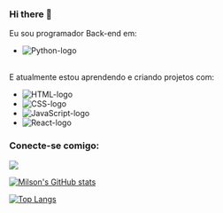 ### Hi there 👋

Eu sou programador Back-end em:
  - <img src="https://img.shields.io/badge/Python-3776AB?style=for-the-badge&logo=python&logoColor=white" alt="Python-logo"/>
<br>
E atualmente estou aprendendo e criando projetos com:
<br>
<ul>
  <li><img src="https://img.shields.io/badge/HTML5-E34F26?style=for-the-badge&logo=html5&logoColor=white" alt="HTML-logo"/></li>
  <li><img src="https://img.shields.io/badge/CSS3-1572B6?style=for-the-badge&logo=css3&logoColor=white" alt="CSS-logo"/></li>
  <li><img src="https://img.shields.io/badge/JavaScript-F7DF1E?style=for-the-badge&logo=javascript&logoColor=black" alt="JavaScript-logo"/></li>
  <li><img src="https://img.shields.io/badge/React-20232A?style=for-the-badge&logo=react&logoColor=61DAFB" alt="React-logo"/></li>
 </ul>
 
 ### Conecte-se comigo:
 
 <a href="https://www.linkedin.com/in/milson-fortunato-neto-20542396/"> <img src="https://img.shields.io/badge/LinkedIn-0077B5?style=for-the-badge&logo=linkedin&logoColor=white"/></a>

[![Milson's GitHub stats](https://github-readme-stats.vercel.app/api?username=1000sonGit)](https://github.com/anuraghazra/github-readme-stats)


[![Top Langs](https://github-readme-stats.vercel.app/api/top-langs/?username=1000sonGit)](https://github.com/anuraghazra/github-readme-stats)
<!--
**1000sonGit/1000sonGit** is a ✨ _special_ ✨ repository because its `README.md` (this file) appears on your GitHub profile.

Here are some ideas to get you started:

- 🔭 I’m currently working on ...
- 🌱 I’m currently learning ...
- 👯 I’m looking to collaborate on ...
- 🤔 I’m looking for help with ...
- 💬 Ask me about ...
- 📫 How to reach me: ...
- 😄 Pronouns: ...
- ⚡ Fun fact: ...
-->
